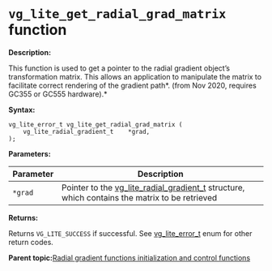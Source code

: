 # `vg_lite_get_radial_grad_matrix` function

**Description:**

This function is used to get a pointer to the radial gradient object’s transformation matrix. This allows an application to manipulate the matrix to facilitate correct rendering of the gradient path*. \(from Nov 2020, requires GC355 or GC555 hardware\).*

**Syntax:**

```
vg_lite_error_t vg_lite_get_radial_grad_matrix (
    vg_lite_radial_gradient_t    *grad, 
);  

```

**Parameters:**

|Parameter|Description|
|---------|-----------|
|`*grad`|Pointer to the [vg\_lite\_radial\_gradient\_t](vg_lite_radial_gradient_t_structure.md) structure, which contains the matrix to be retrieved|

**Returns:**

Returns `VG_LITE_SUCCESS` if successful. See [vg\_lite\_error\_t](vg_lite_error_t_enumeration.md) enum for other return codes.

**Parent topic:**[Radial gradient functions initialization and control functions](../topics/radial_gradient_functions_initialization_and_contr.md)


